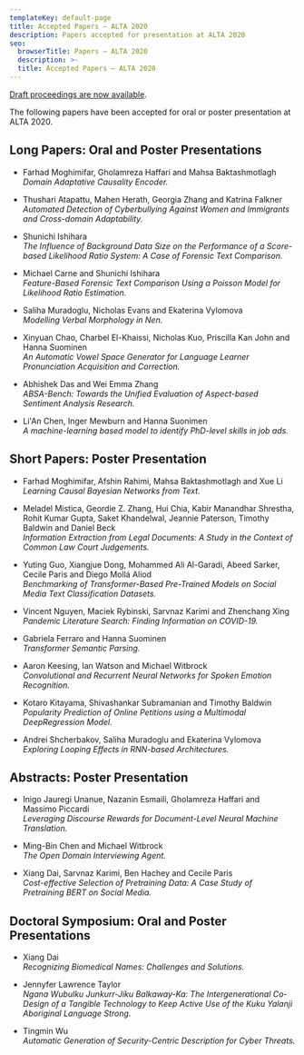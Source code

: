 ```yaml
---
templateKey: default-page
title: Accepted Papers – ALTA 2020
description: Papers accepted for presentation at ALTA 2020
seo:
  browserTitle: Papers – ALTA 2020
  description: >-
  title: Accepted Papers – ALTA 2020
---
```


[Draft proceedings are now available](/files/ALTA2020-proceedings-draft2.pdf).

The following papers have been accepted for oral or poster presentation at ALTA 2020.

## Long Papers: Oral and Poster Presentations

* Farhad Moghimifar, Gholamreza Haffari and Mahsa Baktashmotlagh  
_Domain Adaptative Causality Encoder._  

* Thushari Atapattu, Mahen Herath, Georgia Zhang and Katrina Falkner  
_Automated Detection of Cyberbullying Against Women and Immigrants and Cross-domain Adaptability._  

* Shunichi Ishihara  
_The Influence of Background Data Size on the Performance of a Score-based Likelihood Ratio System: A Case of Forensic Text Comparison._  

* Michael Carne and Shunichi Ishihara  
_Feature-Based Forensic Text Comparison Using a Poisson Model for Likelihood Ratio Estimation._  

* Saliha Muradoglu, Nicholas Evans and Ekaterina Vylomova  
_Modelling Verbal Morphology in Nen._  

* Xinyuan Chao, Charbel El-Khaissi, Nicholas Kuo, Priscilla Kan John and Hanna Suominen  
_An Automatic Vowel Space Generator for Language Learner Pronunciation Acquisition and Correction._  

* Abhishek Das and Wei Emma Zhang  
_ABSA-Bench: Towards the Unified Evaluation of Aspect-based Sentiment Analysis Research._  

* Li'An Chen, Inger Mewburn and Hanna Suonimen  
_A machine-learning based model to identify PhD-level skills in job ads._  

## Short Papers: Poster Presentation

* Farhad Moghimifar, Afshin Rahimi, Mahsa Baktashmotlagh and Xue Li  
_Learning Causal Bayesian Networks from Text._  

* Meladel Mistica, Geordie Z. Zhang, Hui Chia, Kabir Manandhar Shrestha, Rohit Kumar Gupta, Saket Khandelwal, Jeannie Paterson, Timothy Baldwin and Daniel Beck  
_Information Extraction from Legal Documents: A Study in the Context of Common Law Court Judgements._  

* Yuting Guo, Xiangjue Dong, Mohammed Ali Al-Garadi, Abeed Sarker, Cecile Paris and Diego Mollá Aliod  
_Benchmarking of Transformer-Based Pre-Trained Models on Social Media Text Classification Datasets._  

* Vincent Nguyen, Maciek Rybinski, Sarvnaz Karimi and Zhenchang Xing  
_Pandemic Literature Search: Finding Information on COVID-19._  

* Gabriela Ferraro and Hanna Suominen  
_Transformer Semantic Parsing._  

* Aaron Keesing, Ian Watson and Michael Witbrock  
_Convolutional and Recurrent Neural Networks for Spoken Emotion Recognition._  

* Kotaro Kitayama, Shivashankar Subramanian and Timothy Baldwin  
_Popularity Prediction of Online Petitions using a Multimodal DeepRegression Model._  

* Andrei Shcherbakov, Saliha Muradoglu and Ekaterina Vylomova  
_Exploring Looping Effects in RNN-based Architectures._  


## Abstracts: Poster Presentation

* Inigo Jauregi Unanue, Nazanin Esmaili, Gholamreza Haffari and Massimo Piccardi  
_Leveraging Discourse Rewards for Document-Level Neural Machine Translation._  

* Ming-Bin Chen and Michael Witbrock  
_The Open Domain Interviewing Agent._  

* Xiang Dai, Sarvnaz Karimi, Ben Hachey and Cecile Paris  
_Cost-effective Selection of Pretraining Data: A Case Study of Pretraining BERT on Social Media._  


## Doctoral Symposium: Oral and Poster Presentations

* Xiang Dai  
_Recognizing Biomedical Names: Challenges and Solutions._  

* Jennyfer Lawrence Taylor  
_Ngana Wubulku Junkurr-Jiku Balkaway-Ka: The Intergenerational Co-Design of a Tangible Technology to Keep Active Use of the Kuku Yalanji Aboriginal Language Strong._  

* Tingmin Wu  
_Automatic Generation of Security-Centric Description for Cyber Threats._  


